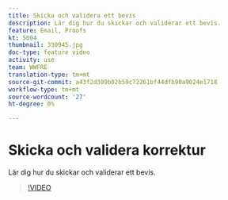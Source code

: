```yaml
---
title: Skicka och validera ett bevis
description: Lär dig hur du skickar och validerar ett bevis.
feature: Email, Proofs
kt: 5094
thumbnail: 330945.jpg
doc-type: feature video
activity: use
team: WWFRE
translation-type: tm+mt
source-git-commit: a43f2d309b02b59c72261bf44dfb90a9024e1718
workflow-type: tm+mt
source-wordcount: '27'
ht-degree: 0%

---
```



# Skicka och validera korrektur

Lär dig hur du skickar och validerar ett bevis.

>[!VIDEO](https://video.tv.adobe.com/v/330945)
